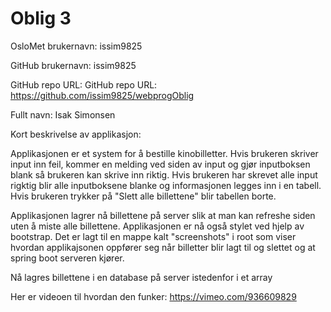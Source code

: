 Oblig 3
=======
OsloMet brukernavn: issim9825

GitHub brukernavn: issim9825

GitHub repo URL: GitHub repo URL: https://github.com/issim9825/webprogOblig


Fullt navn: Isak Simonsen


Kort beskrivelse av applikasjon:

Applikasjonen er et system for å bestille kinobilletter.
Hvis brukeren skriver input inn feil, kommer en melding ved siden av input 
og gjør inputboksen blank så brukeren kan skrive inn riktig.
Hvis brukeren har skrevet alle input rigktig blir alle inputboksene blanke
og informasjonen legges inn i en tabell.
Hvis brukeren trykker på "Slett alle billettene" blir tabellen borte.

Applikasjonen lagrer nå billettene på server slik at man kan refreshe siden uten å miste alle billettene.
Applikasjonen er nå også stylet ved hjelp av bootstrap.
Det er lagt til en mappe kalt "screenshots" i root som viser hvordan applikajsonen oppfører seg når billetter blir 
lagt til og slettet og at spring boot serveren kjører.


Nå lagres billettene i en database på server istedenfor i et array

Her er videoen til hvordan den funker:
https://vimeo.com/936609829
